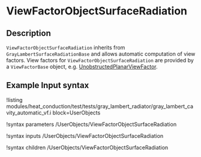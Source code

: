 # ViewFactorObjectSurfaceRadiation

## Description

`ViewFactorObjectSurfaceRadiation` inherits from `GrayLambertSurfaceRadiationBase` and allows automatic computation of view factors.
View factors for `ViewFactorObjectSurfaceRadiation` are provided by a `ViewFactorBase` object, e.g. [UnobstructedPlanarViewFactor](UnobstructedPlanarViewFactor.md).

## Example Input syntax

!listing modules/heat_conduction/test/tests/gray_lambert_radiator/gray_lambert_cavity_automatic_vf.i
block=UserObjects

!syntax parameters /UserObjects/ViewFactorObjectSurfaceRadiation

!syntax inputs /UserObjects/ViewFactorObjectSurfaceRadiation

!syntax children /UserObjects/ViewFactorObjectSurfaceRadiation
